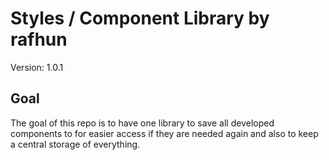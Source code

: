 # Styles / Component Library by rafhun
Version: 1.0.1

## Goal
The goal of this repo is to have one library to save all developed components to for easier access if they are needed again and also to keep a central storage of everything.
